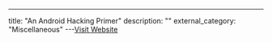 ---
title: "An Android Hacking Primer"
description: ""
external_category: "Miscellaneous"
---[Visit Website](https://medium.com/swlh/an-android-hacking-primer-3390fef4e6a0)

